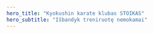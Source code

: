 ```yaml
---
hero_title: "Kyokushin karate klubas STOIKAS"
hero_subtitle: "Išbandyk treniruotę nemokamai"
---
```

